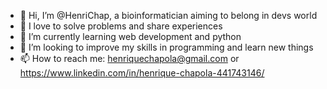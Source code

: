 - 👋 Hi, I’m @HenriChap, a bioinformatician aiming to belong in devs world
- 💞️ I love to solve problems and share experiences
- 🌱 I’m currently learning web development and python
- 👀 I’m looking to improve my skills in programming and learn new things
- 📫 How to reach me: henriquechapola@gmail.com or https://www.linkedin.com/in/henrique-chapola-441743146/

<!---
HenriChap/HenriChap is a ✨ special ✨ repository because its `README.md` (this file) appears on your GitHub profile.
You can click the Preview link to take a look at your changes.
--->
